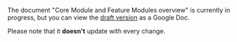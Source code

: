 
The document "Core Module and Feature Modules overview" is currently in progress, but you can view the [draft version](https://docs.google.com/document/d/e/2PACX-1vRRv8geiLh3wxZQLpZeETZhXnCnhSrh2CUPw8Sz10PrckIzU8_oDrlDrMSGr4vinrm7JWlXgPfPGDzI/pub) as a Google Doc.

Please note that it **doesn't** update with every change.